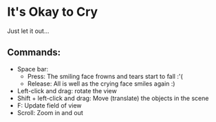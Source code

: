 # It's Okay to Cry
Just let it out...

## Commands:
- Space bar: 
  - Press: The smiling face frowns and tears start to fall :'(
  - Release: All is well as the crying face smiles again :)
- Left-click and drag: rotate the view
- Shift + left-click and drag: Move (translate) the objects in the scene
- F: Update field of view
- Scroll: Zoom in and out
